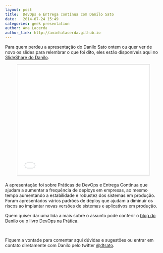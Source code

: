 ```yaml
---
layout: post
title:  DevOps e Entrega contínua com Danilo Sato
date:   2014-07-24 15:49
categories: geek presentation
author: Ana Lacerda
author_link: http://aninhalacerda.github.io
---
```


Para quem perdeu a apresentação do Danilo Sato ontem ou quer ver de novo os slides para relembrar o que foi dito, eles estão disponíveis aqui no [SlideShare do Danilo](http://www.slideshare.net/dtsato/padroes-de-deploy-para-devops-e-entrega-continua). 
<br> 

<iframe src="//www.slideshare.net/slideshow/embed_code/37330380" width="427" height="356" frameborder="0" marginwidth="0" marginheight="0" scrolling="no" style="border:1px solid #CCC; border-width:1px; margin-bottom:5px; max-width: 100%; margin-left: auto; margin-right: auto; display: block;" allowfullscreen> </iframe>

<br>
A apresentação foi sobre Práticas de DevOps e Entrega Contínua que ajudam a aumentar a frequência de deploys em empresas, ao mesmo tempo aumentando a estabilidade e robustez dos sistemas em produção. Foram apresentados vários padrões de deploy que ajudam a diminuir os riscos ao implantar novas versões de sistemas e aplicativos em produção.

Quem quiser dar uma lida a mais sobre o assunto pode conferir o [blog do Danilo](http://www.dtsato.com/blog/) ou o livro [DevOps na Prática](http://www.devopsnapratica.com.br/).
<br> 


<br>

Fiquem a vontade para comentar aqui dúvidas e sugestões ou entrar em contato diretamente com Danilo pelo twitter [@dtsato](https://twitter.com/dtsato).